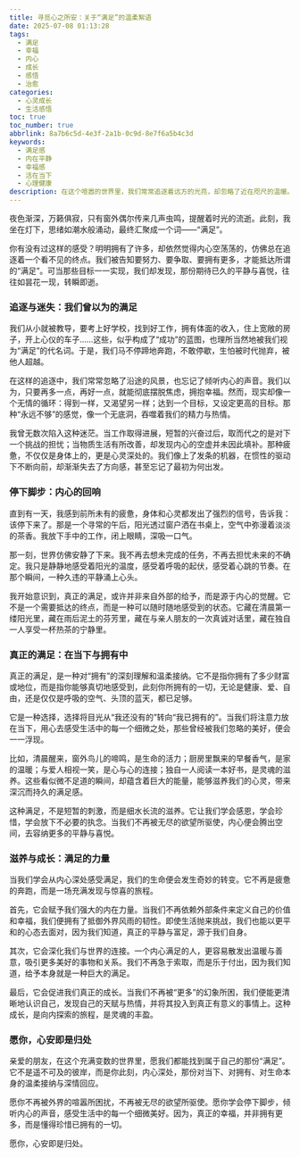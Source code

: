 ```yaml
---
title: 寻觅心之所安：关于“满足”的温柔絮语
date: 2025-07-08 01:13:28
tags:
  - 满足
  - 幸福
  - 内心
  - 成长
  - 感悟
  - 治愈
categories:
  - 心灵成长
  - 生活感悟
toc: true
toc_number: true
abbrlink: 8a7b6c5d-4e3f-2a1b-0c9d-8e7f6a5b4c3d
keywords:
  - 满足感
  - 内在平静
  - 幸福感
  - 活在当下
  - 心理健康
description: 在这个喧嚣的世界里，我们常常追逐着远方的光亮，却忽略了近在咫尺的温暖。本文将带你一同探索“满足”的真谛，它并非遥不可及的终点，而是我们内心深处，那份对当下、对拥有、对生命本身的温柔接纳与深情回应。愿你在此刻，找到心之所安。
---
```


夜色渐深，万籁俱寂，只有窗外偶尔传来几声虫鸣，提醒着时光的流逝。此刻，我坐在灯下，思绪如潮水般涌动，最终汇聚成一个词——“满足”。

你有没有过这样的感受？明明拥有了许多，却依然觉得内心空荡荡的，仿佛总在追逐着一个看不见的终点。我们被告知要努力、要争取、要拥有更多，才能抵达所谓的“满足”。可当那些目标一一实现，我们却发现，那份期待已久的平静与喜悦，往往如昙花一现，转瞬即逝。

### 追逐与迷失：我们曾以为的满足

我们从小就被教导，要考上好学校，找到好工作，拥有体面的收入，住上宽敞的房子，开上心仪的车子……这些，似乎构成了“成功”的蓝图，也理所当然地被我们视为“满足”的代名词。于是，我们马不停蹄地奔跑，不敢停歇，生怕被时代抛弃，被他人超越。

在这样的追逐中，我们常常忽略了沿途的风景，也忘记了倾听内心的声音。我们以为，只要再多一点，再好一点，就能彻底摆脱焦虑，拥抱幸福。然而，现实却像一个无情的循环：得到一样，又渴望另一样；达到一个目标，又设定更高的目标。那种“永远不够”的感觉，像一个无底洞，吞噬着我们的精力与热情。

我曾无数次陷入这种迷茫。当工作取得进展，短暂的兴奋过后，取而代之的是对下一个挑战的担忧；当物质生活有所改善，却发现内心的空虚并未因此填补。那种疲惫，不仅仅是身体上的，更是心灵深处的。我们像上了发条的机器，在惯性的驱动下不断向前，却渐渐失去了方向感，甚至忘记了最初为何出发。

### 停下脚步：内心的回响

直到有一天，我感到前所未有的疲惫，身体和心灵都发出了强烈的信号，告诉我：该停下来了。那是一个寻常的午后，阳光透过窗户洒在书桌上，空气中弥漫着淡淡的茶香。我放下手中的工作，闭上眼睛，深吸一口气。

那一刻，世界仿佛安静了下来。我不再去想未完成的任务，不再去担忧未来的不确定。我只是静静地感受着阳光的温度，感受着呼吸的起伏，感受着心跳的节奏。在那个瞬间，一种久违的平静涌上心头。

我开始意识到，真正的满足，或许并非来自外部的给予，而是源于内心的觉醒。它不是一个需要抵达的终点，而是一种可以随时随地感受到的状态。它藏在清晨第一缕阳光里，藏在雨后泥土的芬芳里，藏在与亲人朋友的一次真诚对话里，藏在独自一人享受一杯热茶的宁静里。

### 真正的满足：在当下与拥有中

真正的满足，是一种对“拥有”的深刻理解和温柔接纳。它不是指你拥有了多少财富或地位，而是指你能够真切地感受到，此刻你所拥有的一切，无论是健康、爱、自由，还是仅仅是呼吸的空气、头顶的蓝天，都已足够。

它是一种选择，选择将目光从“我还没有的”转向“我已拥有的”。当我们将注意力放在当下，用心去感受生活中的每一个细微之处，那些曾经被我们忽略的美好，便会一一浮现。

比如，清晨醒来，窗外鸟儿的啼鸣，是生命的活力；厨房里飘来的早餐香气，是家的温暖；与爱人相视一笑，是心与心的连接；独自一人阅读一本好书，是灵魂的滋养。这些看似微不足道的瞬间，却蕴含着巨大的能量，能够滋养我们的心灵，带来深沉而持久的满足感。

这种满足，不是短暂的刺激，而是细水长流的滋养。它让我们学会感恩，学会珍惜，学会放下不必要的执念。当我们不再被无尽的欲望所驱使，内心便会腾出空间，去容纳更多的平静与喜悦。

### 滋养与成长：满足的力量

当我们学会从内心深处感受满足，我们的生命便会发生奇妙的转变。它不再是疲惫的奔跑，而是一场充满发现与惊喜的旅程。

首先，它会赋予我们强大的内在力量。当我们不再依赖外部条件来定义自己的价值和幸福，我们便拥有了抵御外界风雨的韧性。即使生活抛来挑战，我们也能以更平和的心态去面对，因为我们知道，真正的平静与富足，源于我们自身。

其次，它会深化我们与世界的连接。一个内心满足的人，更容易散发出温暖与善意，吸引更多美好的事物和关系。我们不再急于索取，而是乐于付出，因为我们知道，给予本身就是一种巨大的满足。

最后，它会促进我们真正的成长。当我们不再被“更多”的幻象所困，我们便能更清晰地认识自己，发现自己的天赋与热情，并将其投入到真正有意义的事情上。这种成长，是向内探索的旅程，是灵魂的丰盈。

### 愿你，心安即是归处

亲爱的朋友，在这个充满变数的世界里，愿我们都能找到属于自己的那份“满足”。它不是遥不可及的彼岸，而是你此刻，内心深处，那份对当下、对拥有、对生命本身的温柔接纳与深情回应。

愿你不再被外界的喧嚣所困扰，不再被无尽的欲望所驱使。愿你学会停下脚步，倾听内心的声音，感受生活中的每一个细微美好。因为，真正的幸福，并非拥有更多，而是懂得珍惜已拥有的一切。

愿你，心安即是归处。